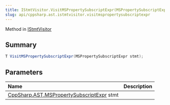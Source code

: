 ```yaml
---
title: IStmtVisitor.VisitMSPropertySubscriptExpr(MSPropertySubscriptExpr)
slug: api/cppsharp.ast.istmtvisitor.visitmspropertysubscriptexpr
---
```

Method in [IStmtVisitor](/api/cppsharp/ast/istmtvisitor)

## Summary



```csharp
T VisitMSPropertySubscriptExpr(MSPropertySubscriptExpr stmt);
```

## Parameters

|Name|Description|
|:---|:---|
|[CppSharp.AST.MSPropertySubscriptExpr](/api/cppsharp/ast/mspropertysubscriptexpr) stmt||

